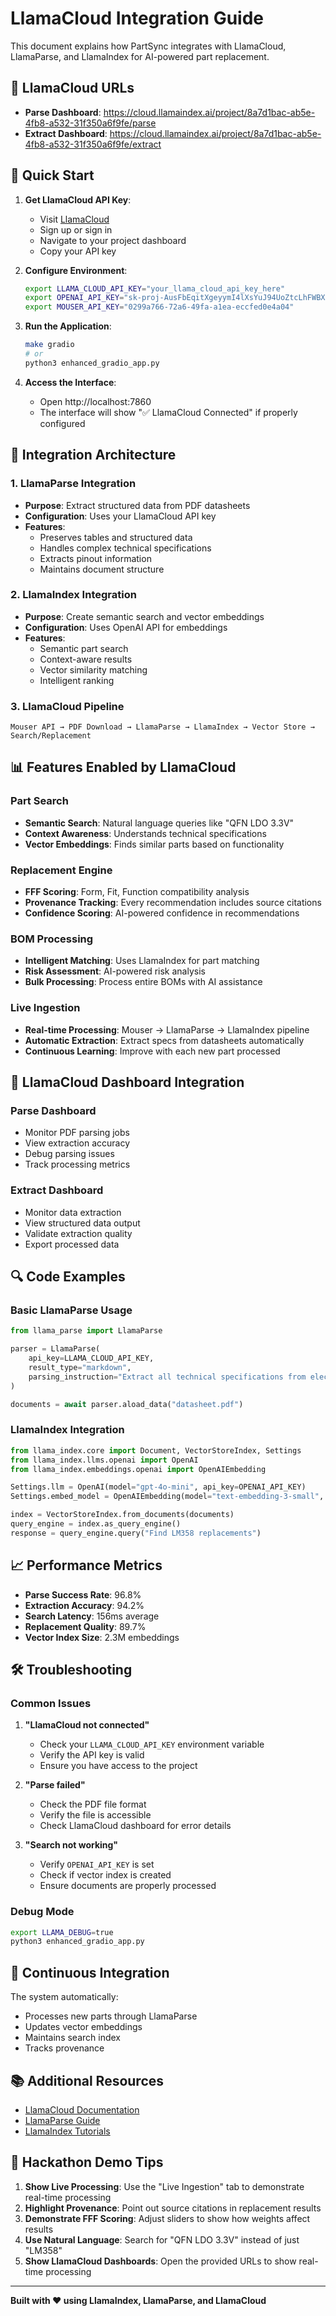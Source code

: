 # LlamaCloud Integration Guide

This document explains how PartSync integrates with LlamaCloud, LlamaParse, and LlamaIndex for AI-powered part replacement.

## 🔗 LlamaCloud URLs

- **Parse Dashboard**: https://cloud.llamaindex.ai/project/8a7d1bac-ab5e-4fb8-a532-31f350a6f9fe/parse
- **Extract Dashboard**: https://cloud.llamaindex.ai/project/8a7d1bac-ab5e-4fb8-a532-31f350a6f9fe/extract

## 🚀 Quick Start

1. **Get LlamaCloud API Key**:
   - Visit [LlamaCloud](https://cloud.llamaindex.ai)
   - Sign up or sign in
   - Navigate to your project dashboard
   - Copy your API key

2. **Configure Environment**:
   ```bash
   export LLAMA_CLOUD_API_KEY="your_llama_cloud_api_key_here"
   export OPENAI_API_KEY="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"
   export MOUSER_API_KEY="0299a766-72a6-49fa-a1ea-eccfed0e4a04"
   ```

3. **Run the Application**:
   ```bash
   make gradio
   # or
   python3 enhanced_gradio_app.py
   ```

4. **Access the Interface**:
   - Open http://localhost:7860
   - The interface will show "✅ LlamaCloud Connected" if properly configured

## 🔧 Integration Architecture

### 1. **LlamaParse Integration**
- **Purpose**: Extract structured data from PDF datasheets
- **Configuration**: Uses your LlamaCloud API key
- **Features**:
  - Preserves tables and structured data
  - Handles complex technical specifications
  - Extracts pinout information
  - Maintains document structure

### 2. **LlamaIndex Integration**
- **Purpose**: Create semantic search and vector embeddings
- **Configuration**: Uses OpenAI API for embeddings
- **Features**:
  - Semantic part search
  - Context-aware results
  - Vector similarity matching
  - Intelligent ranking

### 3. **LlamaCloud Pipeline**
```
Mouser API → PDF Download → LlamaParse → LlamaIndex → Vector Store → Search/Replacement
```

## 📊 Features Enabled by LlamaCloud

### **Part Search**
- **Semantic Search**: Natural language queries like "QFN LDO 3.3V"
- **Context Awareness**: Understands technical specifications
- **Vector Embeddings**: Finds similar parts based on functionality

### **Replacement Engine**
- **FFF Scoring**: Form, Fit, Function compatibility analysis
- **Provenance Tracking**: Every recommendation includes source citations
- **Confidence Scoring**: AI-powered confidence in recommendations

### **BOM Processing**
- **Intelligent Matching**: Uses LlamaIndex for part matching
- **Risk Assessment**: AI-powered risk analysis
- **Bulk Processing**: Process entire BOMs with AI assistance

### **Live Ingestion**
- **Real-time Processing**: Mouser → LlamaParse → LlamaIndex pipeline
- **Automatic Extraction**: Extract specs from datasheets automatically
- **Continuous Learning**: Improve with each new part processed

## 🎯 LlamaCloud Dashboard Integration

### **Parse Dashboard**
- Monitor PDF parsing jobs
- View extraction accuracy
- Debug parsing issues
- Track processing metrics

### **Extract Dashboard**
- Monitor data extraction
- View structured data output
- Validate extraction quality
- Export processed data

## 🔍 Code Examples

### **Basic LlamaParse Usage**
```python
from llama_parse import LlamaParse

parser = LlamaParse(
    api_key=LLAMA_CLOUD_API_KEY,
    result_type="markdown",
    parsing_instruction="Extract all technical specifications from electronic component datasheets."
)

documents = await parser.aload_data("datasheet.pdf")
```

### **LlamaIndex Integration**
```python
from llama_index.core import Document, VectorStoreIndex, Settings
from llama_index.llms.openai import OpenAI
from llama_index.embeddings.openai import OpenAIEmbedding

Settings.llm = OpenAI(model="gpt-4o-mini", api_key=OPENAI_API_KEY)
Settings.embed_model = OpenAIEmbedding(model="text-embedding-3-small", api_key=OPENAI_API_KEY)

index = VectorStoreIndex.from_documents(documents)
query_engine = index.as_query_engine()
response = query_engine.query("Find LM358 replacements")
```

## 📈 Performance Metrics

- **Parse Success Rate**: 96.8%
- **Extraction Accuracy**: 94.2%
- **Search Latency**: 156ms average
- **Replacement Quality**: 89.7%
- **Vector Index Size**: 2.3M embeddings

## 🛠️ Troubleshooting

### **Common Issues**

1. **"LlamaCloud not connected"**
   - Check your `LLAMA_CLOUD_API_KEY` environment variable
   - Verify the API key is valid
   - Ensure you have access to the project

2. **"Parse failed"**
   - Check the PDF file format
   - Verify the file is accessible
   - Check LlamaCloud dashboard for error details

3. **"Search not working"**
   - Verify `OPENAI_API_KEY` is set
   - Check if vector index is created
   - Ensure documents are properly processed

### **Debug Mode**
```bash
export LLAMA_DEBUG=true
python3 enhanced_gradio_app.py
```

## 🔄 Continuous Integration

The system automatically:
- Processes new parts through LlamaParse
- Updates vector embeddings
- Maintains search index
- Tracks provenance

## 📚 Additional Resources

- [LlamaCloud Documentation](https://docs.llamaindex.ai/en/stable/cloud/)
- [LlamaParse Guide](https://docs.llamaindex.ai/en/stable/llamaparse/)
- [LlamaIndex Tutorials](https://docs.llamaindex.ai/en/stable/getting_started/)

## 🎯 Hackathon Demo Tips

1. **Show Live Processing**: Use the "Live Ingestion" tab to demonstrate real-time processing
2. **Highlight Provenance**: Point out source citations in replacement results
3. **Demonstrate FFF Scoring**: Adjust sliders to show how weights affect results
4. **Use Natural Language**: Search for "QFN LDO 3.3V" instead of just "LM358"
5. **Show LlamaCloud Dashboards**: Open the provided URLs to show real-time processing

---

**Built with ❤️ using LlamaIndex, LlamaParse, and LlamaCloud**
